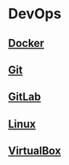 # DevOps

## [Docker](./docker.md)

## [Git](./git.md)

## [GitLab](./gitlab/index.md)

## [Linux](./linux.md)

## [VirtualBox](./virtualbox.md)
